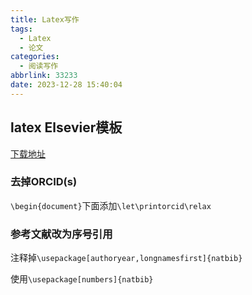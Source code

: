 ```yaml
---
title: Latex写作
tags:
  - Latex
  - 论文
categories:
  - 阅读写作
abbrlink: 33233
date: 2023-12-28 15:40:04
---
```

<!--more-->

## latex Elsevier模板

[下载地址](https://www.elsevier.com/researcher/author/policies-and-guidelines/latex-instructions)

### 去掉ORCID(s)

`\begin{document}`下面添加`\let\printorcid\relax`

### 参考文献改为序号引用

注释掉`\usepackage[authoryear,longnamesfirst]{natbib}`

使用`\usepackage[numbers]{natbib}`
